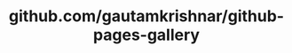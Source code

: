 ---
layout: post
title: github.com/gautamkrishnar/github-pages-gallery
categories: link
tags: [انگلیسی, برنامه‌نویسی]
---